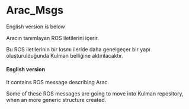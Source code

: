 # Arac_Msgs
English version is below

Aracın tanımlayan ROS iletilerini içerir. 

Bu ROS iletilerinin bir kısmı ileride daha genelgeçer bir yapı oluşturulduğunda Kulman belliğine aktırılacaktır. 


#### English version

It contains ROS message describing Arac.

Some of these ROS messages are going to move into Kulman repository, when an more generic structure created.
